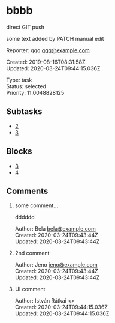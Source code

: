 # bbbb

direct GIT push

some text added by PATCH
manual edit

Reporter: qqq <qqq@example.com>  

Created: 2019-08-16T08:31:58Z  
Updated: 2020-03-24T09:44:15.036Z

Type: task  
Status: selected  
Priority: 11.0048828125

## Subtasks
- [2](2.md "2nd issue")
- [3](3.md "Edit the new file")

## Blocks
- [3](3.md "Edit the new file")
- [4](4.md "Unreferenced issue")

## Comments
1.  some comment...

    dddddd

    Author: Bela <bela@example.com>  
    Created: 2020-03-24T09:43:44Z  
    Updated: 2020-03-24T09:43:44Z

2.  2nd comment

    Author: Jeno <jeno@example.com>  
    Created: 2020-03-24T09:43:44Z  
    Updated: 2020-03-24T09:43:44Z

3.  UI comment

    Author: István Rátkai <>  
    Created: 2020-03-24T09:44:15.036Z  
    Updated: 2020-03-24T09:44:15.036Z
